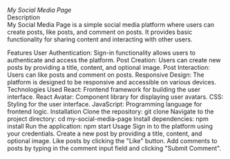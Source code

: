 *My Social Media Page*
<br>
Description
<br>
My Social Media Page is a simple social media platform where users can create posts, like posts, and comment on posts. It provides basic functionality for sharing content and interacting with other users.

Features
User Authentication: Sign-in functionality allows users to authenticate and access the platform.
Post Creation: Users can create new posts by providing a title, content, and optional image.
Post Interaction: Users can like posts and comment on posts.
Responsive Design: The platform is designed to be responsive and accessible on various devices.
Technologies Used
React: Frontend framework for building the user interface.
React Avatar: Component library for displaying user avatars.
CSS: Styling for the user interface.
JavaScript: Programming language for frontend logic.
Installation
Clone the repository: git clone <repository-url>
Navigate to the project directory: cd my-social-media-page
Install dependencies: npm install
Run the application: npm start
Usage
Sign in to the platform using your credentials.
Create a new post by providing a title, content, and optional image.
Like posts by clicking the "Like" button.
Add comments to posts by typing in the comment input field and clicking "Submit Comment".
